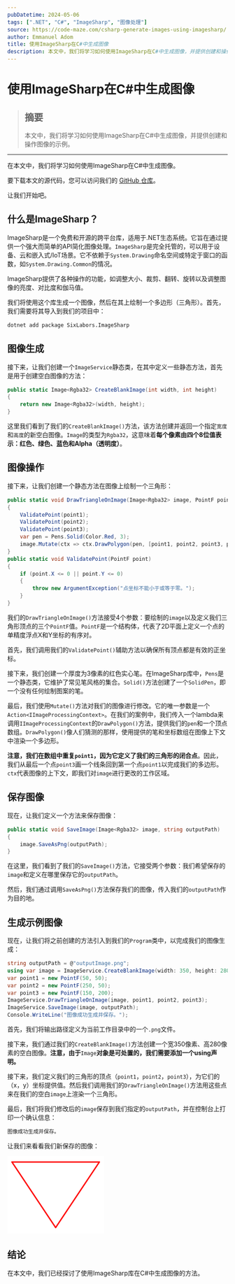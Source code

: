 ```yaml
---
pubDatetime: 2024-05-06
tags: [".NET", "C#", "ImageSharp", "图像处理"]
source: https://code-maze.com/csharp-generate-images-using-imagesharp/
author: Emmanuel Adom
title: 使用ImageSharp在C#中生成图像
description: 本文中，我们将学习如何使用ImageSharp在C#中生成图像，并提供创建和操作图像的示例。
---
```


# 使用ImageSharp在C#中生成图像

> ## 摘要
>
> 本文中，我们将学习如何使用ImageSharp在C#中生成图像，并提供创建和操作图像的示例。

---

在本文中，我们将学习如何使用ImageSharp在C#中生成图像。

要下载本文的源代码，您可以访问我们的 [GitHub 仓库](https://github.com/CodeMazeBlog/CodeMazeGuides/tree/main/csharp-images/GenerateImagesInCSharpUsingImageSharp)。

让我们开始吧。

## 什么是ImageSharp？

ImageSharp是一个免费和开源的跨平台库，适用于.NET生态系统。它旨在通过提供一个强大而简单的API简化图像处理。`ImageSharp`是完全托管的，可以用于设备、云和嵌入式/IoT场景。它不依赖于`System.Drawing`命名空间或特定于窗口的函数，如`System.Drawing.Common`的情况。

ImageSharp提供了各种操作的功能，如调整大小、裁剪、翻转、旋转以及调整图像的亮度、对比度和伽马值。

我们将使用这个库生成一个图像，然后在其上绘制一个多边形（三角形）。首先，我们需要将其导入到我们的项目中：

```bash
dotnet add package SixLabors.ImageSharp
```

## 图像生成

接下来，让我们创建一个`ImageService`静态类，在其中定义一些静态方法，首先是用于创建空白图像的方法：

```csharp
public static Image<Rgba32> CreateBlankImage(int width, int height)
{
    return new Image<Rgba32>(width, height);
}
```

这里我们看到了我们的`CreateBlankImage()`方法，该方法创建并返回一个指定`宽度`和`高度`的新空白图像。`Image`的类型为`Rgba32`，这意味着**每个像素由四个8位值表示：红色、绿色、蓝色和Alpha（透明度）**。

## 图像操作

接下来，让我们创建一个静态方法在图像上绘制一个三角形：

```csharp
public static void DrawTriangleOnImage(Image<Rgba32> image, PointF point1, PointF point2, PointF point3)
{
    ValidatePoint(point1);
    ValidatePoint(point2);
    ValidatePoint(point3);
    var pen = Pens.Solid(Color.Red, 3);
    image.Mutate(ctx => ctx.DrawPolygon(pen, [point1, point2, point3, point1]));
}
public static void ValidatePoint(PointF point)
{
    if (point.X <= 0 || point.Y <= 0)
    {
        throw new ArgumentException("点坐标不能小于或等于零。");
    }
}
```

我们的`DrawTriangleOnImage()`方法接受4个参数：要绘制的`image`以及定义我们三角形顶点的三个`PointF`值。`PointF`是一个结构体，代表了2D平面上定义一个点的单精度浮点X和Y坐标的有序对。

首先，我们调用我们的`ValidatePoint()`辅助方法以确保所有顶点都是有效的正坐标。

接下来，我们创建一个厚度为3像素的红色实心笔。在ImageSharp库中，`Pens`是一个静态类，它维护了常见笔风格的集合。`Solid()`方法创建了一个`SolidPen`，即一个没有任何绘制图案的笔。

最后，我们使用`Mutate()`方法对我们的图像进行修改。它的唯一参数是一个`Action<IImageProcessingContext>`。在我们的案例中，我们传入一个lambda来调用`IImageProcessingContext`的`DrawPolygon()`方法，提供我们的`pen`和一个顶点数组。`DrawPolygon()`像人们猜测的那样，使用提供的笔和坐标数组在图像上下文中渲染一个多边形。

**注意，我们在数组中重复`point1`，因为它定义了我们的三角形的闭合点**。因此，我们从最后一个点`point3`画一个线条回到第一个点`point1`以完成我们的多边形。`ctx`代表图像的上下文，即我们对`image`进行更改的工作区域。

## 保存图像

现在，让我们定义一个方法来保存图像：

```csharp
public static void SaveImage(Image<Rgba32> image, string outputPath)
{
    image.SaveAsPng(outputPath);
}
```

在这里，我们看到了我们的`SaveImage()`方法，它接受两个参数：我们希望保存的`image`和定义在哪里保存它的`outputPath`。

然后，我们通过调用`SaveAsPng()`方法保存我们的图像，传入我们的`outputPath`作为目的地。

## 生成示例图像

现在，让我们将之前创建的方法引入到我们的`Program`类中，以完成我们的图像生成：

```csharp
string outputPath = @"outputImage.png";
using var image = ImageService.CreateBlankImage(width: 350, height: 280);
var point1 = new PointF(50, 50);
var point2 = new PointF(250, 50);
var point3 = new PointF(150, 200);
ImageService.DrawTriangleOnImage(image, point1, point2, point3);
ImageService.SaveImage(image, outputPath);
Console.WriteLine("图像成功生成并保存。");
```

首先，我们将输出路径定义为当前工作目录中的一个`.png`文件。

接下来，我们通过我们的`CreateBlankImage()`方法创建一个宽350像素、高280像素的空白图像。**注意，由于**`Image`**对象是可处置的，我们需要添加一个using声明。**

接下来，我们定义我们的三角形的顶点（`point1`，`point2`，`point3`），为它们的（x，y）坐标提供值。然后我们调用我们的`DrawTriangleOnImage()`方法用这些点来在我们的空白`image`上渲染一个三角形。

最后，我们将我们修改后的`image`保存到我们指定的`outputPath`，并在控制台上打印一个确认信息：

```bash
图像成功生成并保存。
```

让我们来看看我们新保存的图像：

![使用ImageSharp库生成的图像](../../assets/130/outputImage-2.png)

## 结论

在本文中，我们已经探讨了使用ImageSharp库在C#中生成图像的方法。

